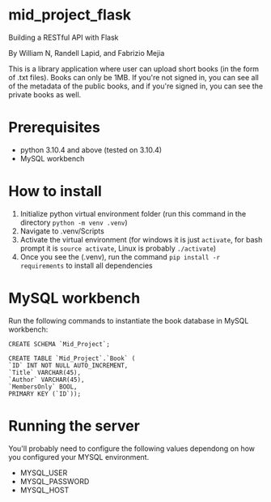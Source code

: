 # mid_project_flask
Building a RESTful API with Flask

By William N, Randell Lapid, and Fabrizio Mejia

This is a library application where user can upload short books (in the form of .txt files). Books can only be 1MB.
If you're not signed in, you can see all of the metadata of the public books, and if you're signed in, you can see the private books as well.

# Prerequisites
- python 3.10.4 and above (tested on 3.10.4)
- MySQL workbench

# How to install
1. Initialize python virtual environment folder (run this command in the directory `python -m venv .venv`)
2. Navigate to .venv/Scripts
3. Activate the virtual environment (for windows it is just `activate`, for bash prompt it is `source activate`, Linux is probably `./activate`)
4. Once you see the (.venv), run the command `pip install -r requirements` to install all dependencies

# MySQL workbench
Run the following commands to instantiate the book database in MySQL workbench:
```
CREATE SCHEMA `Mid_Project`;

CREATE TABLE `Mid_Project`.`Book` (
`ID` INT NOT NULL AUTO_INCREMENT,
`Title` VARCHAR(45),
`Author` VARCHAR(45),
`MembersOnly` BOOL, 
PRIMARY KEY (`ID`));
```

# Running the server
You'll probably need to configure the following values dependong on how you configured your MYSQL environment.
- MYSQL_USER
- MYSQL_PASSWORD
- MYSQL_HOST
